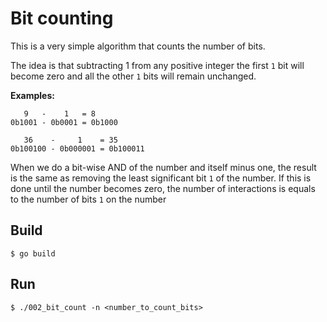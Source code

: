 Bit counting
=====================

This is a very simple algorithm that counts the number of bits. 

The idea is that subtracting 1 from any positive integer the first ``1`` bit will become zero and all the other ``1`` bits will remain unchanged.

**Examples:**
```
   9   -    1   = 8
0b1001 - 0b0001 = 0b1000

   36    -     1    = 35
0b100100 - 0b000001 = 0b100011
```

When we do a bit-wise AND of the number and itself minus one, the result is the same as removing the least significant bit ``1`` of the number. If this is done until the number becomes zero, the number of interactions is equals to the number of bits ``1`` on the number

Build
-----

```
$ go build
```

Run
---

```
$ ./002_bit_count -n <number_to_count_bits>
```
